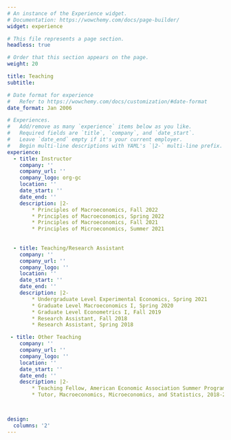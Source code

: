 ```yaml
---
# An instance of the Experience widget.
# Documentation: https://wowchemy.com/docs/page-builder/
widget: experience

# This file represents a page section.
headless: true

# Order that this section appears on the page.
weight: 20

title: Teaching
subtitle:

# Date format for experience
#   Refer to https://wowchemy.com/docs/customization/#date-format
date_format: Jan 2006

# Experiences.
#   Add/remove as many `experience` items below as you like.
#   Required fields are `title`, `company`, and `date_start`.
#   Leave `date_end` empty if it's your current employer.
#   Begin multi-line descriptions with YAML's `|2-` multi-line prefix.
experience:
  - title: Instructor
    company: ''
    company_url: ''
    company_logo: org-gc
    location: ''
    date_start: ''
    date_end: ''
    description: |2-
        * Principles of Macroeconomics, Fall 2022
        * Principles of Macroeconomics, Spring 2022
        * Principles of Macroeconomics, Fall 2021
        * Principles of Microeconomics, Summer 2021
       
        
  - title: Teaching/Research Assistant
    company: ''
    company_url: ''
    company_logo: ''
    location: ''
    date_start: ''
    date_end: ''
    description: |2-
        * Undergraduate Level Experimental Economics, Spring 2021
        * Graduate Level Macroeconomics I, Spring 2020
        * Graduate Level Econometrics I, Fall 2019
        * Research Assistant, Fall 2018
        * Research Assistant, Spring 2018

 - title: Other Teaching
    company: ''
    company_url: ''
    company_logo: ''
    location: ''
    date_start: ''
    date_end: ''
    description: |2-
        * Teaching Fellow, American Economic Association Summer Program 2020 (Foundations of Econometrics)
        * Tutor, Macroeconomics, Microeconomics, and Statistics, 2018-2020



design:
  columns: '2'
---
```


